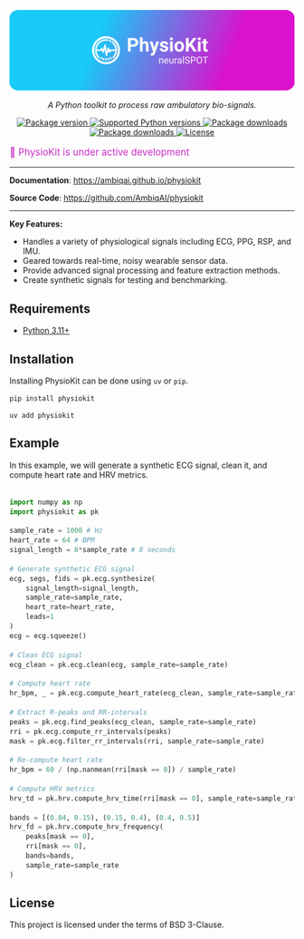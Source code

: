 <p align="center">
  <a href="https://github.com/AmbiqAI/physiokit"><img src="./docs/assets/physiokit-banner.png" alt="PhysioKit"></a>
</p>

<p align="center">
    <em>A Python toolkit to process raw ambulatory bio-signals. </em>
</p>

<p align="center">
<a href="https://pypi.org/project/physiokit" target="_blank">
    <img src="https://img.shields.io/pypi/v/physiokit?color=%2334D058&label=pypi%20package" alt="Package version">
</a>
<a href="https://pypi.org/project/physiokit" target="_blank">
    <img src="https://img.shields.io/pypi/pyversions/physiokit.svg?color=%2334D058" alt="Supported Python versions">
</a>
<a href="https://pypi.python.org/pypi/physiokit" target="_blank">
    <img src="https://img.shields.io/pypi/dm/physiokit.svg?color=%2334D058" alt="Package downloads">
</a>
<a href="https://github.com/AmbiqAI/physiokit" target="_blank">
    <img src="https://img.shields.io/github/stars/AmbiqAI/physiokit.svg?color=%2334D058" alt="Package downloads">
</a>
<a href="https://github.com/AmbiqAI/physiokit/LICENSE" target="_blank">
    <img src="https://img.shields.io/pypi/l/physiokit" alt="License">
</a>
</p>

<p style="color:rgb(201,48,198); font-size: 1.2em;">
🚧 PhysioKit is under active development
</p>

---

**Documentation**: <a href="https://ambiqai.github.io/physiokit" target="_blank">https://ambiqai.github.io/physiokit</a>

**Source Code**: <a href="https://github.com/AmbiqAI/physiokit" target="_blank">https://github.com/AmbiqAI/physiokit</a>

---

**Key Features:**

* Handles a variety of physiological signals including ECG, PPG, RSP, and IMU.
* Geared towards real-time, noisy wearable sensor data.
* Provide advanced signal processing and feature extraction methods.
* Create synthetic signals for testing and benchmarking.

## Requirements

* [Python 3.11+](https://www.python.org)

## Installation

Installing PhysioKit can be done using `uv` or `pip`.

```console
pip install physiokit
```

```console
uv add physiokit
```

## Example

In this example, we will generate a synthetic ECG signal, clean it, and compute heart rate and HRV metrics.


```python

import numpy as np
import physiokit as pk

sample_rate = 1000 # Hz
heart_rate = 64 # BPM
signal_length = 8*sample_rate # 8 seconds

# Generate synthetic ECG signal
ecg, segs, fids = pk.ecg.synthesize(
    signal_length=signal_length,
    sample_rate=sample_rate,
    heart_rate=heart_rate,
    leads=1
)
ecg = ecg.squeeze()

# Clean ECG signal
ecg_clean = pk.ecg.clean(ecg, sample_rate=sample_rate)

# Compute heart rate
hr_bpm, _ = pk.ecg.compute_heart_rate(ecg_clean, sample_rate=sample_rate)

# Extract R-peaks and RR-intervals
peaks = pk.ecg.find_peaks(ecg_clean, sample_rate=sample_rate)
rri = pk.ecg.compute_rr_intervals(peaks)
mask = pk.ecg.filter_rr_intervals(rri, sample_rate=sample_rate)

# Re-compute heart rate
hr_bpm = 60 / (np.nanmean(rri[mask == 0]) / sample_rate)

# Compute HRV metrics
hrv_td = pk.hrv.compute_hrv_time(rri[mask == 0], sample_rate=sample_rate)

bands = [(0.04, 0.15), (0.15, 0.4), (0.4, 0.5)]
hrv_fd = pk.hrv.compute_hrv_frequency(
    peaks[mask == 0],
    rri[mask == 0],
    bands=bands,
    sample_rate=sample_rate
)

```

## License

This project is licensed under the terms of BSD 3-Clause.
